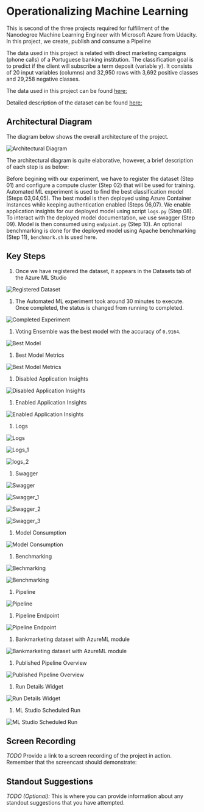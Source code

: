 # Operationalizing Machine Learning

This is second of the three projects required for fulfillment of the Nanodegree Machine Learning Engineer with Microsoft Azure from Udacity. In this project, we create, publish and consume a Pipeline

The data used in this project is related with direct marketing campaigns (phone calls) of a Portuguese banking institution. The classification goal is to predict if the client will subscribe a term deposit (variable y). It consists of 20 input variables (columns) and 32,950 rows with 3,692 positive classes and 29,258 negative classes.

The data used in this project can be found [here:](https://automlsamplenotebookdata.blob.core.windows.net/automl-sample-notebook-data/bankmarketing_train.csv)

Detailed description of the dataset can be found [here:](https://archive.ics.uci.edu/ml/datasets/bank+marketing)

## Architectural Diagram

The diagram below shows the overall architecture of the project.

![Architectural Diagram](images/Architecture.png)

The architectural diagram is quite elaborative, however, a brief description of each step is as below:

Before begining with our experiment, we have to register the dataset (Step 01) and configure a compute cluster (Step 02) that will be used for training. Automated ML experiment is used to find the best classification model (Steps 03,04,05). The best model is then deployed using Azure Container Instances while keeping authentication enabled (Steps 06,07). We enable application insights for our deployed model using script ``logs.py`` (Step 08). To interact with the deployed model documentation, we use swagger (Step 09). Model is then consumed using ``endpoint.py`` (Step 10). An optional benchmarking is done for the deployed model using Apache benchmarking (Step 11), ``benchmark.sh`` is used here.

## Key Steps

1. Once we have registered the dataset, it appears in the Datasets tab of the Azure ML Studio

![Registered Dataset](images/registeredDataset.png)

1. The Automated ML experiment took around 30 minutes to execute. Once completed, the status is changed from running to completed.

![Completed Experiment](images/completedExperiment.png)

1. Voting Ensemble was the best model with the accuracy of ``0.9164``. 

![Best Model](images/bestModel.png)

1. Best Model Metrics

![Best Model Metrics](images/bestModelStats.png)

1. Disabled Application Insights

![Disabled Application Insights](images/appInsightsDisabled.png)

1. Enabled Application Insights

![Enabled Application Insights](images/appInsightsEnabled.png)

1. Logs

![Logs](images/logs.png)

![Logs_1](images/logs_1.png)

![logs_2](images/logs_2.png)

1. Swagger

![Swagger](images/swagger.png)

![Swagger_1](images/swagger_1.png)

![Swagger_2](images/swagger_2.png)

![Swagger_3](images/swagger_3.png)

1. Model Consumption

![Model Consumption](images/endpoint.png)

1. Benchmarking

![Bechmarking](images/benchmarking.png)

![Benchmarking](images/benchmarking_1.png)

1. Pipeline

![Pipeline](images/pipeline.png)

1. Pipeline Endpoint

![Pipeline Endpoint](images/pipelineEndpoint.png)

1. Bankmarketing dataset with AzureML module

![Bankmarketing dataset with AzureML module](images/bankMarketingDatasetWithAutoMLModule.png)

1. Published Pipeline Overview

![Published Pipeline Overview](images/publishedPipelineOverview.png)

1. Run Details Widget

![Run Details Widget](images/runDetailsWidget.png)

1. ML Studio Scheduled Run

![ML Studio Scheduled Run](images/mlStudioScheduledRun.png)

## Screen Recording
*TODO* Provide a link to a screen recording of the project in action. Remember that the screencast should demonstrate:

## Standout Suggestions
*TODO (Optional):* This is where you can provide information about any standout suggestions that you have attempted.
